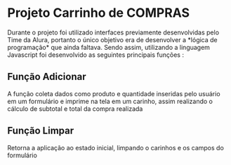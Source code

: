 <h1>Projeto Carrinho de COMPRAS</h1>
Durante o projeto foi utilizado interfaces previamente desenvolvidas pelo Time da Alura, portanto o único objetivo era de desenvolver a *lógica de programação* que ainda faltava.
Sendo assim, utilizando a linguagem Javascript foi desenvolvido as seguintes principais funções :
<h2>Função Adicionar</h2>
A função coleta dados como produto e quantidade inseridas pelo usuário em um formulário e imprime na tela em um carinho, assim realizando o cálculo de subtotal e total da compra realizada
<h2>Função Limpar</h2>
Retorna a aplicação ao estado inicial, limpando o carinhos e os campos do formulário